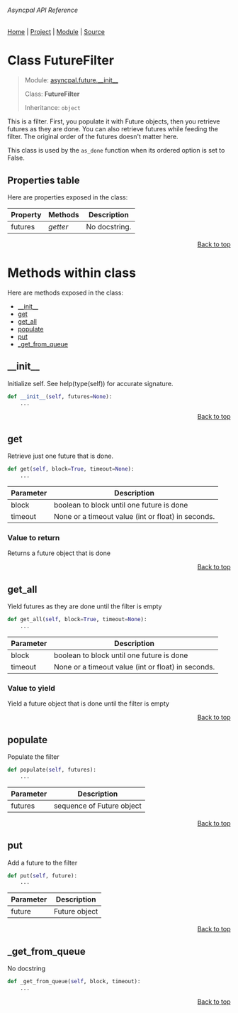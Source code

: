 ###### Asyncpal API Reference
[Home](/docs/api/README.md) | [Project](/README.md) | [Module](/docs/api/modules/asyncpal/future/__init__/README.md) | [Source](/asyncpal/future/__init__.py)

# Class FutureFilter
> Module: [asyncpal.future.\_\_init\_\_](/docs/api/modules/asyncpal/future/__init__/README.md)
>
> Class: **FutureFilter**
>
> Inheritance: `object`

This is a filter. First, you populate it with Future
objects, then you retrieve futures as they are done.
You can also retrieve futures while feeding the filter.
The original order of the futures doesn't matter here.

This class is used by the `as_done` function when its
ordered option is set to False.

## Properties table
Here are properties exposed in the class:

| Property | Methods | Description |
| --- | --- | --- |
| futures | _getter_ | No docstring. |

<p align="right"><a href="#asyncpal-api-reference">Back to top</a></p>

# Methods within class
Here are methods exposed in the class:
- [\_\_init\_\_](#__init__)
- [get](#get)
- [get\_all](#get_all)
- [populate](#populate)
- [put](#put)
- [\_get\_from\_queue](#_get_from_queue)

## \_\_init\_\_
Initialize self.  See help(type(self)) for accurate signature.

```python
def __init__(self, futures=None):
    ...
```

<p align="right"><a href="#asyncpal-api-reference">Back to top</a></p>

## get
Retrieve just one future that is done.

```python
def get(self, block=True, timeout=None):
    ...
```

| Parameter | Description |
| --- | --- |
| block | boolean to block until one future is done |
| timeout | None or a timeout value (int or float) in seconds. |

### Value to return
Returns a future object that is done

<p align="right"><a href="#asyncpal-api-reference">Back to top</a></p>

## get\_all
Yield futures as they are done until the filter is empty

```python
def get_all(self, block=True, timeout=None):
    ...
```

| Parameter | Description |
| --- | --- |
| block | boolean to block until one future is done |
| timeout | None or a timeout value (int or float) in seconds. |

### Value to yield
Yield a future object that is done until the filter is empty

<p align="right"><a href="#asyncpal-api-reference">Back to top</a></p>

## populate
Populate the filter

```python
def populate(self, futures):
    ...
```

| Parameter | Description |
| --- | --- |
| futures | sequence of Future object |

<p align="right"><a href="#asyncpal-api-reference">Back to top</a></p>

## put
Add a future to the filter

```python
def put(self, future):
    ...
```

| Parameter | Description |
| --- | --- |
| future | Future object |

<p align="right"><a href="#asyncpal-api-reference">Back to top</a></p>

## \_get\_from\_queue
No docstring

```python
def _get_from_queue(self, block, timeout):
    ...
```

<p align="right"><a href="#asyncpal-api-reference">Back to top</a></p>
